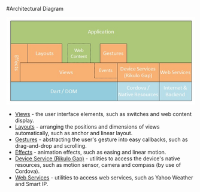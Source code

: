 #Architectural Diagram

![Rikulo Architectural Diagram](architectural-diagram.jpg?raw=true)

* [Views](../Views/Fundamentals/index.md) - the user interface elements, such as switches and web content display.
* [Layouts](../Layouts/Fundamentals/index.md) - arranging the positions and dimensions of views automatically, such as anchor and linear layout.
* [Gestures](../Gestures/Fundamentals.md) - abstracting the user's gesture into easy callbacks, such as drag-and-drop and scrolling.
* [Effects](../Effects/Fundamentals.md) - animation effects, such as easing and linear motion.
* [Device Service (Rikulo Gap)](../Rikulo_Gap/Fundamentals.md) - utilities to access the device's native resources, such as motion sensor, camera and compass (by use of Cordova).
* [Web Services](../Web_Services/Fundamentals.md) - utilities to access web services, such as Yahoo Weather and Smart IP.